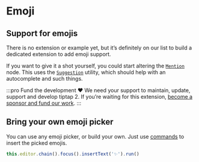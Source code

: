 # Emoji

## Support for emojis
There is no extension or example yet, but it’s definitely on our list to build a dedicated extension to add emoji support.

If you want to give it a shot yourself, you could start altering the [`Mention`](/api/nodes/mention) node. This uses the [`Suggestion`](/utilities/suggestion) utility, which should help with an autocomplete and such things.

:::pro Fund the development ♥
We need your support to maintain, update, support and develop tiptap 2. If you’re waiting for this extension, [become a sponsor and fund our work](/sponsor).
:::

## Bring your own emoji picker
You can use any emoji picker, or build your own. Just use [commands](/api/commands) to insert the picked emojis.

```js
this.editor.chain().focus().insertText('✨').run()
```

<demo name="Nodes/Emoji" />
